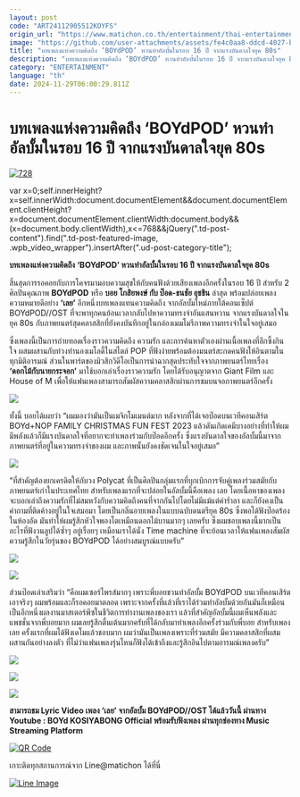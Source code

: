 ```yaml
---
layout: post
code: "ART24112905512KOYFS"
origin_url: "https://www.matichon.co.th/entertainment/thai-entertainment/news_4926901"
image: "https://github.com/user-attachments/assets/fe4c0aa8-ddcd-4027-b26f-b4d528f62e43"
title: "บทเพลงแห่งความคิดถึง ‘BOYdPOD’ หวนทำอัลบั้มในรอบ 16 ปี จากแรงบันดาลใจยุค 80s"
description: "บทเพลงแห่งความคิดถึง ‘BOYdPOD’ หวนทำอัลบั้มในรอบ 16 ปี จากแรงบันดาลใจยุค 80s"
category: "ENTERTAINMENT"
language: "th"
date: 2024-11-29T06:00:29.811Z
---
```


# บทเพลงแห่งความคิดถึง ‘BOYdPOD’ หวนทำอัลบั้มในรอบ 16 ปี จากแรงบันดาลใจยุค 80s

[![](https://www.matichon.co.th/wp-content/uploads/2024/11/728-391.jpg "728")](https://www.matichon.co.th/wp-content/uploads/2024/11/728-391.jpg)

var x=0;self.innerHeight?x=self.innerWidth:document.documentElement&&document.documentElement.clientHeight?x=document.documentElement.clientWidth:document.body&&(x=document.body.clientWidth),x<=768&&jQuery(".td-post-content").find(".td-post-featured-image, .wpb\_video\_wrapper").insertAfter(".ud-post-category-title");

**บทเพลงแห่งความคิดถึง** **‘BOYdPOD’ หวนทำอัลบั้มในรอบ 16 ปี จากแรงบันดาลใจยุค 80s**

สิ้นสุดการรอคอยกับการโคจรมามอบความสุขให้กับคนฟังด้วยเสียงเพลงอีกครั้งในรอบ 16 ปี สำหรับ 2 ศิลปินคุณภาพ **BOYdPOD** หรือ **บอย โกสิยพงษ์ กับ ป๊อด-ธนชัย อุชชิน** ล่าสุด พร้อมปล่อยเพลงความหมายดีอย่าง **‘เลย’** อีกหนึ่งบทเพลงแทนความคิดถึง จากอัลบั้มใหม่ภายใต้คอนเซ็ปต์ BOYdPOD//OST ที่จะพาทุกคนย้อนเวลากลับไปหาความทรงจำอันแสนหวาน จากแรงบันดาลใจในยุค 80s กับภาพยนตร์สุดคลาสสิกที่ยังคงบันทึกอยู่ในกล่องเมมโมรีภาพความทรงจำในใจอยู่เสมอ

ซึ่งเพลงนี้เป็นการถ่ายทอดเรื่องราวความคิดถึง ความรัก และการค้นหาตัวเองผ่านเนื้อเพลงที่ลึกซึ้งกินใจ ผสมผสานกับท่วงทำนองเมโลดี้ในสไตล์ POP ที่ฟังง่ายพร้อมต้องมนตร์สะกดคนฟังให้อินตามในทุกมิติอารมณ์ ส่วนในพาร์ตของมิวสิกวิดีโอเป็นการนำฉากสุดประทับใจจากภาพยนตร์ไทยเรื่อง **‘ดอกไม้กับนายกระจอก’** มาใช้บอกเล่าเรื่องราวความรัก โดยได้รับอนุญาตจาก Giant Film และ House of M เพื่อให้แฟนเพลงสามารถสัมผัสความคลาสสิกผ่านการชมบนจอภาพยนตร์อีกครั้ง

![](https://www.matichon.co.th/wp-content/uploads/2024/11/S__31179192_0.jpg)

ทั้งนี้ บอยได้เผยว่า “ผมมองว่ามันเป็นเมจิกโมเมนต์มาก หลังจากที่ได้เจอป๊อดบนเวทีคอนเสิร์ต BOYd+NOP FAMILY CHRISTMAS FUN FEST 2023 แล้วดันเกิดเคมีบางอย่างที่ทำให้ผมมีพลังแล้วก็มีแรงบันดาลใจที่อยากจะทำเพลงร่วมกับป๊อดอีกครั้ง ซึ่งแรงบันดาลใจของอัลบั้มนี้มาจากภาพยนตร์ที่อยู่ในความทรงจำของผม และภาพนั้นยังคงชัดเจนในใจอยู่เสมอ”

![](https://www.matichon.co.th/wp-content/uploads/2024/11/S__31179185_0.jpg)

“ที่สำคัญต้องยกเครดิตให้กับวง Polycat ที่เป็นศิลปินกลุ่มแรกที่บุกเบิกการจับคู่เพลงร่วมสมัยกับภาพยนตร์เก่าในประเทศไทย สำหรับเพลงแรกที่จะปล่อยในอัลบั้มนี้คือเพลง เลย โดยเนื้อหาของเพลงจะบอกเล่าถึงความรักที่ไม่สมหวังกับความคิดถึงคนที่จากกันไปโดยไม่มีแม้แต่คำร่ำลา และก็ยังคงเป็นคำถามที่ติดค้างอยู่ในใจเสมอมา โดยเป็นกลิ่นอายเพลงในแบบฉบับดนตรียุค 80s ซึ่งพอได้ฟังป๊อดร้องในห้องอัด มันทำให้ผมรู้สึกหัวใจพองโตเหมือนดอกไม้บานมากๆ เลยครับ ซึ่งผมชอบเพลงนี้มากเป็นอะไรที่ฟังวนลูปได้ซ้ำๆ อยู่เรื่อยๆ เหมือนเราได้นั่ง Time machine ที่จะย้อนเวลาให้แฟนเพลงสัมผัสความรู้สึกในวัยรุ่นของ BOYdPOD ได้อย่างสมบูรณ์แบบครับ”

![](https://www.matichon.co.th/wp-content/uploads/2024/11/S__31179187_0.jpg)

![](https://www.matichon.co.th/wp-content/uploads/2024/11/S__31179188_0.jpg)

ส่วนป๊อดเล่าเสริมว่า “คือผมเซอร์ไพรส์มากๆ เพราะพี่บอยชวนทำอัลบั้ม BOYdPOD บนเวทีคอนเสิร์ต เอาจริงๆ ผมพร้อมและก็รอคอยมาตลอด เพราะจากครั้งที่แล้วที่เราได้ร่วมทำอัลบั้มด้วยกันมันก็เหมือนเป็นอีกหนึ่งผลงานมาสเตอร์พีซในชีวิตการทำงานเพลงของเรา แล้วที่สำคัญอัลบั้มนี้ผมเห็นพลังและแพชชั่นจากพี่บอยมาก ผมเลยรู้สึกตื่นเต้นมากครับที่ได้กลับมาทำเพลงอีกครั้งร่วมกับพี่บอย สำหรับเพลง เลย ครั้งแรกที่ผมได้ฟังเดโมแล้วชอบมาก ผมว่ามันเป็นเพลงเพราะที่ร่วมสมัย มีความคลาสสิกที่ผสมผสานกันอย่างลงตัว ที่ไม่ว่าแฟนเพลงรุ่นไหนก็ฟังได้เข้าถึงและรู้สึกอินไปตามอารมณ์เพลงครับ”

![](https://www.matichon.co.th/wp-content/uploads/2024/11/S__31179189_0.jpg)

![](https://www.matichon.co.th/wp-content/uploads/2024/11/S__31179190_0.jpg)

![](https://www.matichon.co.th/wp-content/uploads/2024/11/S__31179191_0.jpg)

**สามารถชม Lyric Video เพลง ‘เลย’ จากอัลบั้ม BOYdPOD//OST ได้แล้ววันนี้ ผ่านทาง Youtube : BOYd KOSIYABONG Official พร้อมรับฟังเพลง ผ่านทุกช่องทาง Music Streaming Platform**

[![QR Code](https://www.matichon.co.th/wp-content/uploads/2023/07/wob1371z.jpg)](https://lin.ee/ht0nDxX)

เกาะติดทุกสถานการณ์จาก Line@matichon ได้ที่นี่

[![Line Image](https://www.matichon.co.th/wp-content/uploads/2023/07/th.png)](https://lin.ee/ht0nDxX)